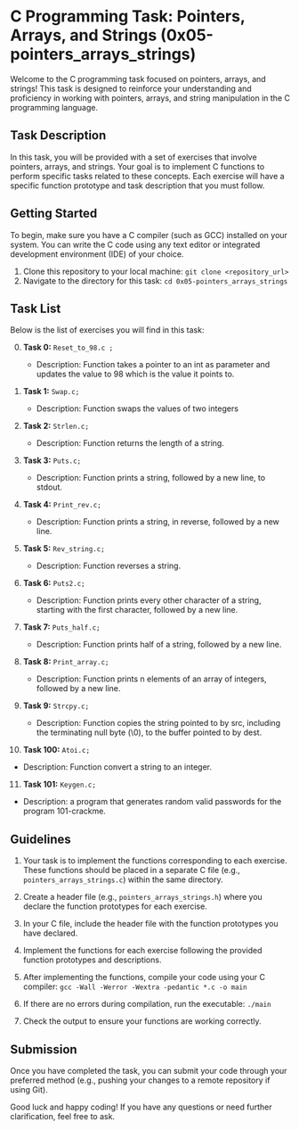 # C Programming Task: Pointers, Arrays, and Strings (0x05-pointers_arrays_strings)

Welcome to the C programming task focused on pointers, arrays, and strings! This task is designed to reinforce your understanding and proficiency in working with pointers, arrays, and string manipulation in the C programming language.

## Task Description

In this task, you will be provided with a set of exercises that involve pointers, arrays, and strings. Your goal is to implement C functions to perform specific tasks related to these concepts. Each exercise will have a specific function prototype and task description that you must follow.

## Getting Started

To begin, make sure you have a C compiler (such as GCC) installed on your system. You can write the C code using any text editor or integrated development environment (IDE) of your choice.

1. Clone this repository to your local machine: `git clone <repository_url>`
2. Navigate to the directory for this task: `cd 0x05-pointers_arrays_strings`

## Task List

Below is the list of exercises you will find in this task:

0. **Task 0:** `Reset_to_98.c ;`
   - Description: Function takes a pointer to an int as parameter and updates the value to 98 which is the value it points to.
   
1. **Task 1:** `Swap.c;`
   - Description: Function swaps the values of two integers

2. **Task 2:** `Strlen.c;`
   - Description: Function returns the length of a string.

3. **Task 3:** `Puts.c;`
   - Description: Function prints a string, followed by a new line, to stdout.

4. **Task 4:** `Print_rev.c;`
   - Description: Function prints a string, in reverse, followed by a new line.

5. **Task 5:** `Rev_string.c;`
   - Description: Function reverses a string.

6. **Task 6:** `Puts2.c;`
   - Description: Function prints every other character of a string, starting with the first character, followed by a new line.

7. **Task 7:** `Puts_half.c;`
   - Description: Function prints half of a string, followed by a new line.

8. **Task 8:** `Print_array.c;`
   - Description: Function prints n elements of an array of integers, followed by a new line.

9. **Task 9:** `Strcpy.c;`
   - Description: Function copies the string pointed to by src, including the terminating null byte (\0), to the buffer pointed to by dest.

10. **Task 100:** `Atoi.c;`
   - Description: Function convert a string to an integer.
  
11. **Task 101:** `Keygen.c;`
   - Description: a program that generates random valid passwords for the program 101-crackme.
## Guidelines

1. Your task is to implement the functions corresponding to each exercise. These functions should be placed in a separate C file (e.g., `pointers_arrays_strings.c`) within the same directory.

2. Create a header file (e.g., `pointers_arrays_strings.h`) where you declare the function prototypes for each exercise.

3. In your C file, include the header file with the function prototypes you have declared.

4. Implement the functions for each exercise following the provided function prototypes and descriptions.

5. After implementing the functions, compile your code using your C compiler: `gcc -Wall -Werror -Wextra -pedantic *.c -o main`

6. If there are no errors during compilation, run the executable: `./main`

7. Check the output to ensure your functions are working correctly.

## Submission

Once you have completed the task, you can submit your code through your preferred method (e.g., pushing your changes to a remote repository if using Git).

Good luck and happy coding! If you have any questions or need further clarification, feel free to ask.
